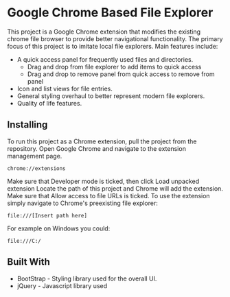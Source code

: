 # Google Chrome Based File Explorer

This project is a Google Chrome extension that modifies the existing chrome file browser to provide better navigational functionality. The primary focus of this project is to imitate local file explorers.
Main features include:
* A quick access panel for frequently used files and directories.
    * Drag and drop from file explorer to add items to quick access
    * Drag and drop to remove panel from quick access to remove from panel
* Icon and list views for file entries.
* General styling overhaul to better represent modern file explorers.
* Quality of life features.

## Installing

To run this project as a Chrome extension, pull the project from the repository.
Open Google Chrome and navigate to the extension management page.
```
chrome://extensions
```
Make sure that Developer mode is ticked, then click Load unpacked extension
Locate the path of this project and Chrome will add the extension.
Make sure that Allow access to file URLs is ticked.
To use the extension simply navigate to Chrome's preexisting file explorer:
```
file:///[Insert path here]
```
For example on Windows you could:
```
file:///C:/
```

## Built With

* BootStrap - Styling library used for the overall UI.
* jQuery - Javascript library used
